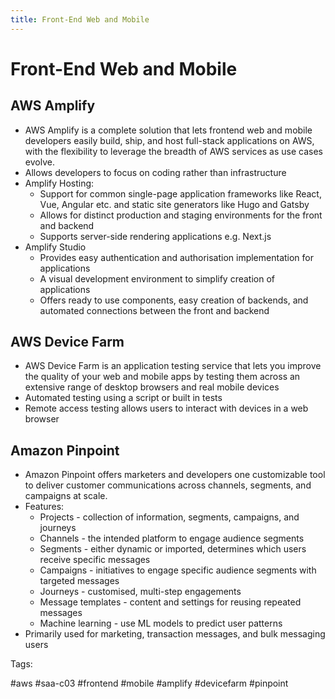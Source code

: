 ```yaml
---
title: Front-End Web and Mobile
---
```


# Front-End Web and Mobile

## AWS Amplify

* AWS Amplify is a complete solution that lets frontend web and mobile
  developers easily build, ship, and host full-stack applications on
  AWS, with the flexibility to leverage the breadth of AWS services as
  use cases evolve.
* Allows developers to focus on coding rather than infrastructure
* Amplify Hosting:
    * Support for common single-page application frameworks like React,
      Vue, Angular etc. and static site generators like Hugo and Gatsby
    * Allows for distinct production and staging environments for the
      front and backend
    * Supports server-side rendering applications e.g. Next.js
* Amplify Studio
    * Provides easy authentication and authorisation implementation for
      applications
    * A visual development environment to simplify creation of
      applications
    * Offers ready to use components, easy creation of backends, and
      automated connections between the front and backend

## AWS Device Farm

* AWS Device Farm is an application testing service that lets you
  improve the quality of your web and mobile apps by testing them across
  an extensive range of desktop browsers and real mobile devices
* Automated testing using a script or built in tests
* Remote access testing allows users to interact with devices in a web
  browser

## Amazon Pinpoint

* Amazon Pinpoint offers marketers and developers one customizable tool
  to deliver customer communications across channels, segments, and
  campaigns at scale.
* Features:
    * Projects - collection of information, segments, campaigns, and
      journeys
    * Channels - the intended platform to engage audience segments
    * Segments - either dynamic or imported, determines which users
      receive specific messages
    * Campaigns - initiatives to engage specific audience segments with
      targeted messages
    * Journeys - customised, multi-step engagements
    * Message templates - content and settings for reusing repeated
      messages
    * Machine learning - use ML models to predict user patterns
* Primarily used for marketing, transaction messages, and bulk messaging
  users

Tags:

  #aws #saa-c03 #frontend #mobile #amplify #devicefarm #pinpoint
